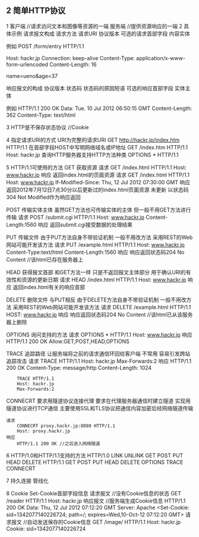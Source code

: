 ## 2 简单HTTP协议
1 客户端 //请求访问文本和图像等资源的一端
服务端 //提供资源响应的一端
2 具体示例
请求报文构成
请求方法 请求URI 协议版本
可选的请求首部字段
内容实体

例如
POST /form/entry HTTP/1.1

Host: hackr.jp
Connection: keep-alive
Content-Type: application/x-www-form-urlencoded
Content-Length: 16

name=ueno&age=37


响应报文的构成
协议版本 状态码 状态码的原因短语
可选的响应首部字段
实体主体

例如
HTTP/1.1 200 OK
Data: Tue. 10 Jul 2012 06:50:15 GMT
Content-Length: 362
Content-Type: text/html

<html>

3
HTTP是不保存状态协议 //Cookie

4 指定请求URI的方式
URI为完整的请求URI
	GET http://hackr.jp/index.htm HTTP/1.1
在首部字段HOST中写明网络域名或IP地址
	GET /index.htm HTTP/1.1
	Host: hackr.jp
查询HTTP服务器支持HTTP方法种类
	OPTIONS * HTTP/1.1

5 HTTP/1.1可使用的方法
GET 获取资源
	请求
		GET /index.html HTTP/1.1
		Host: www.hackr.jp
	响应
		返回index.html的页面资源
	请求
		GET /index.html HTTP/1.1
		Host: www.hackr.jp
		If-Modified-Since: Thu, 12 Jul 2012 07:30:00 GMT
	响应
		返回2012年7月12日7点30分以后更新过的index.html页面资源
		未更新 以状态码304 Not Modified作为响应返回

POST 传输实体主体 虽然GET方法也可传输实体的主体 但一般不用GET方法进行传输
	请求
		POST /submit.cgi HTTP/1.1
		Host: www.hackr.jp
		Content-Length:1560
	响应
		返回submit.cgi接受数据的处理结果

PUT 传输文件 由于PUT方法自身不带验证机制 一般不用改方法 采用REST的Web网站可能开发该方法
	请求
		PUT /example.html HTTP/1.1
		Host: www.hackr.jp
		Content-Type:text/html
		Content-Length:1560
	响应
		响应返回状态码204 No Content //该html已存在服务器上

HEAD 获得报文首部 和GET方法一样 只是不返回报文主体部分 用于确认URI的有效性和资源的更新日期
	请求
		HEAD /index.html HTTP/1.1
		Host: www.hackr.jp
	响应
		返回index.html有关的响应首部

DELETE 删除文件 与PUT相反 由于DELETE方法自身不带验证机制 一般不用改方法 采用REST的Web网站可能开发该方法
	请求
		DELETE /example.html HTTP/1.1
		HOST: www.hackr.jp
	响应
		响应返回状态码204 No Content //该html已从该服务器上删除

OPTIONS 询问支持的方法
	请求
		OPTIONS * HTTP/1.1
		Host: www.hackr.jp
	响应
		HTTP/1.1 200 OK
		Allow:GET,POST,HEAD,OPTIONS

TRACE 追踪路径 让服务端将之前的请求通信环回给客户端 不常用 容易引发跨站追踪攻击
	请求
		TRACE HTTP/1.1
		Host: hackr.jp
		Max-Forwards:2
	响应
		HTTP/1.1 200 OK
		Content-Type: message/http
		Content-Length: 1024

		TRACE HTTP/1.1
		Host: hackr.jp
		Max-Forwards:2


CONNECRT 要求用隧道协议连接代理
	要求在代理服务器通信时建立隧道 实现用隧道协议进行TCP通信
	主要使用SSL和TLS协议把通信内容加密后经网络隧道传输

	请求
		CONNECRT proxy.hackr.jp:8080 HTTP/1.1
		Host: proxy.hackr.jp
	响应
		HTTP/1.1 200 OK //之后进入网络隧道

6 HTTP/1.0和HTTP/1.1支持的方法
HTTP/1.0 LINK UNLINK GET POST PUT HEAD DELETE
HTTP/1.1 GET POST PUT HEAD DELETE OPTIONS TRACE CONNECRT

7 持久连接
管线化

8 Cookie
Set-Cookie首部字段信息
	请求报文 //没有Cookie信息的状态
		GET /reader HTTP/1.1
		Host: hackr.jp
	响应报文 //服务端生成Cookie信息
		HTTP/1.1 200 OK
		Data: Thu, 12 Jul 2012 07:12:20 GMT
		Server: Apache
		<Set-Cookie: sid=1342077140226724; path=/; expires=Wed,10-Oct-12 07:12:20 GMT>
	请求报文 //自动发送保存的Cookie信息
		GET /image/ HTTP/1.1
		Host: hackr.jp
		Cookie: sid=1342077140226724